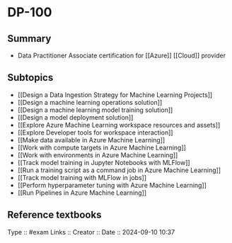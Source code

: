 # DP-100

## Summary

- Data Practitioner Associate certification for [[Azure]] [[Cloud]] provider
## Subtopics

- [[Design a Data Ingestion Strategy for Machine Learning Projects]]
- [[Design a machine learning operations solution]]
- [[Design a machine learning model training solution]]
- [[Design a model deployment solution]]
- [[Explore Azure Machine Learning workspace resources and assets]]
- [[Explore Developer tools for workspace interaction]]
- [[Make data available in Azure Machine Learning]]
- [[Work with compute targets in Azure Machine Learning]]
- [[Work with environments in Azure Machine Learning]]
- [[Track model training in Jupyter Notebooks with MLFlow]]
- [[Run a training script as a command job in Azure Machine Learning]]
- [[Track model training with MLFlow in jobs]]
- [[Perform hyperparameter tuning with Azure Machine Learning]]
- [[Run Pipelines in Azure Machine Learning]]

## Reference textbooks



Type :: #exam
Links :: 
Creator ::
Date ::  2024-09-10 10:37